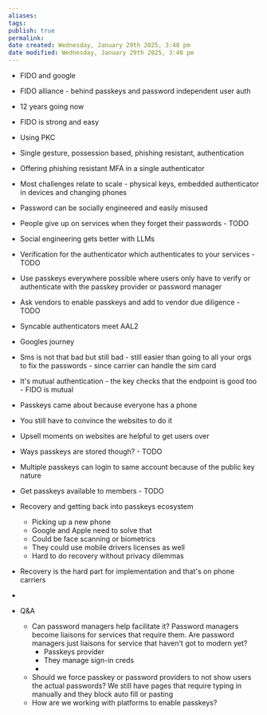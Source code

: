 ```yaml
---
aliases: 
tags: 
publish: true
permalink:
date created: Wednesday, January 29th 2025, 3:48 pm
date modified: Wednesday, January 29th 2025, 3:48 pm
---
```

- FIDO and google
- FIDO alliance - behind passkeys and password independent user auth
- 12 years going now
- FIDO is strong and easy
- Using PKC
- Single gesture, possession based, phishing resistant, authentication
- Offering phishing resistant MFA in a single authenticator
- Most challenges relate to scale - physical keys, embedded authenticator in devices and changing phones
- Password can be socially engineered and easily misused
- People give up on services when they forget their passwords - TODO
- Social engineering gets better with LLMs
- Verification for the authenticator which authenticates to your services - TODO
- Use passkeys everywhere possible where users only have to verify or authenticate with the passkey provider or password manager
- Ask vendors to enable passkeys and add to vendor due diligence - TODO
- Syncable authenticators meet AAL2

- Googles journey
- Sms is not that bad but still bad - still easier than going to all your orgs to fix the passwords - since carrier can handle the sim card
- It's mutual authentication - the key checks that the endpoint is good too - FIDO is mutual
- Passkeys came about because everyone has a phone
- You still have to convince the websites to do it
- Upsell moments on websites are helpful to get users over
- Ways passkeys are stored though? - TODO
- Multiple passkeys can login to same account because of the public key nature
- Get passkeys available to members - TODO
- Recovery and getting back into passkeys ecosystem
    - Picking up a new phone
    - Google and Apple need to solve that
    - Could be face scanning or biometrics
    - They could use mobile drivers licenses as well
    - Hard to do recovery without privacy dilemmas
- Recovery is the hard part for implementation and that's on phone carriers
- 

- Q&A
    - Can password managers help facilitate it?  Password managers become liaisons for services that require them.  Are password managers just liaisons for service that haven't got to modern yet?
        - Passkeys provider
        - They manage sign-in creds
        - 
    - Should we force passkey or password providers to not show users the actual passwords?  We still have pages that require typing in manually and they block auto fill or pasting
    - How are we working with platforms to enable passkeys?